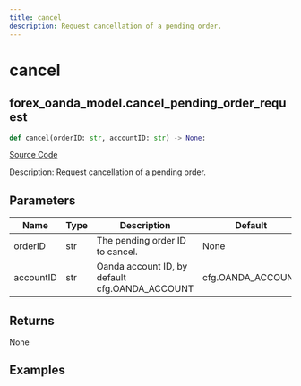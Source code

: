```yaml
---
title: cancel
description: Request cancellation of a pending order.
---
```

# cancel

## forex_oanda_model.cancel_pending_order_request

```python
def cancel(orderID: str, accountID: str) -> None:
```
[Source Code](https://github.com/OpenBB-finance/OpenBBTerminal/tree/main/openbb_terminal/forex/oanda/oanda_model.py#L345)

Description: Request cancellation of a pending order.

## Parameters

| Name | Type | Description | Default | Optional |
| ---- | ---- | ----------- | ------- | -------- |
| orderID | str | The pending order ID to cancel. | None | False |
| accountID | str | Oanda account ID, by default cfg.OANDA_ACCOUNT | cfg.OANDA_ACCOUNT | True |

## Returns

None

## Examples

